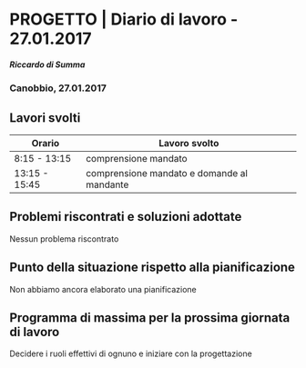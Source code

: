 # PROGETTO | Diario di lavoro - 27.01.2017
##### Riccardo di Summa
### Canobbio, 27.01.2017

## Lavori svolti
|Orario        |Lavoro svolto                 |
|--------------|------------------------------|
|8:15 - 13:15   |comprensione mandato   |
|13:15 - 15:45 |comprensione mandato e domande al mandante|

##  Problemi riscontrati e soluzioni adottate
Nessun problema riscontrato

##  Punto della situazione rispetto alla pianificazione
Non abbiamo ancora elaborato una pianificazione

## Programma di massima per la prossima giornata di lavoro
Decidere i ruoli effettivi di ognuno e iniziare con la progettazione
